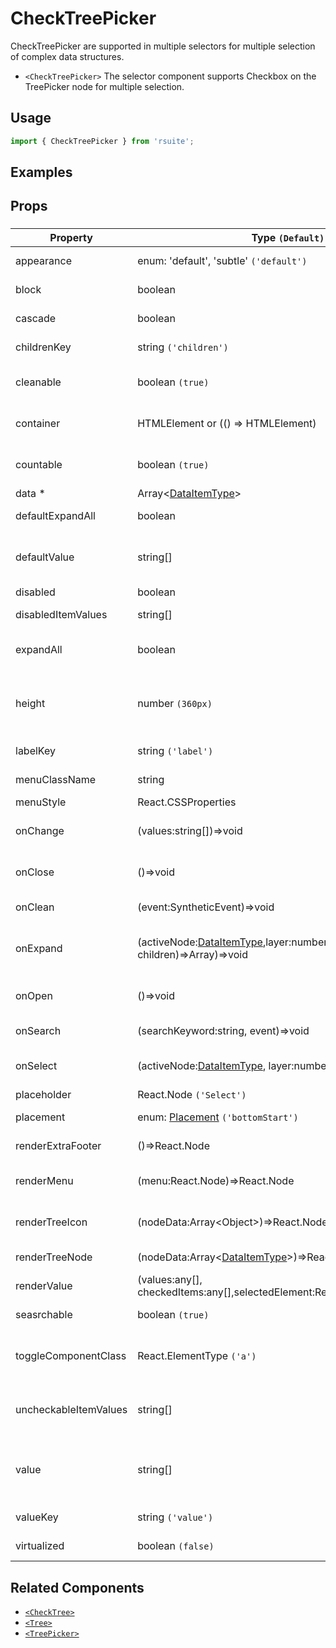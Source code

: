 # CheckTreePicker

CheckTreePicker are supported in multiple selectors for multiple selection of complex data structures.

- `<CheckTreePicker>` The selector component supports Checkbox on the TreePicker node for multiple selection.

## Usage

```js
import { CheckTreePicker } from 'rsuite';
```

## Examples

<!--{demo}-->

## Props

### <CheckTreePicker>

| Property              | Type `(Default)`                                                                       | Description                                                               |
| --------------------- | -------------------------------------------------------------------------------------- | ------------------------------------------------------------------------- |
| appearance            | enum: 'default', 'subtle' `('default')`                                                | Set picker appearence                                                     |
| block                 | boolean                                                                                | Blocking an entire row                                                    |
| cascade               | boolean                                                                                | whether cascade select                                                    |
| childrenKey           | string `('children')`                                                                  | set children key in data                                                  |
| cleanable             | boolean `(true)`                                                                       | whether the selected value can be cleared                                 |
| container             | HTMLElement or (() => HTMLElement)                                                     | Sets the rendering container                                              |
| countable             | boolean `(true)`                                                                       | whether display counts of checkItems                                      |
| data \*               | Array&lt;[DataItemType](#types)&gt;                                                    | tree data                                                                 |
| defaultExpandAll      | boolean                                                                                | expand all tree node                                                      |
| defaultValue          | string[]                                                                               | (UnControlled) default values of the selected tree node                   |
| disabled              | boolean                                                                                | whether disabled                                                          |
| disabledItemValues    | string[]                                                                               | values of disabled tree node                                              |
| expandAll             | boolean                                                                                | Expand or unExpand all nodes(Controlled)                                  |
| height                | number `(360px)`                                                                       | height of menu. When `virtualize` is true, you can set the height of menu |
| labelKey              | string `('label')`                                                                     | set label key in data                                                     |
| menuClassName         | string                                                                                 | className for Menu                                                        |
| menuStyle             | React.CSSProperties                                                                    | style for Menu                                                            |
| onChange              | (values:string[])=>void                                                                | callback fired when value change                                          |
| onClose               | ()=>void                                                                               | callback fired when close component                                       |
| onClean               | (event:SyntheticEvent)=>void                                                           | Callback fired when value clean                                                          |
| onExpand              | (activeNode:[DataItemType](#types),layer:number, concat:(data, children)=>Array)=>void | callback fired when tree node expand state changed                        |
| onOpen                | ()=>void                                                                               | callback fired when open component                                        |
| onSearch              | (searchKeyword:string, event)=>void                                                    | callback fired when search                                                |
| onSelect              | (activeNode:[DataItemType](#types), layer:number, values:string[])=>void               | callback fired when tree node is selected                                 |
| placeholder           | React.Node `('Select')`                                                                |                                                                           |
| placement             | enum: [Placement](#types) `('bottomStart')`                                             | Placement of component                                                    |
| renderExtraFooter     | ()=>React.Node                                                                         | custom render extra footer                                                |
| renderMenu            | (menu:React.Node)=>React.Node                                                          | Customizing the Rendering Menu list                                       |
| renderTreeIcon        | (nodeData:Array&lt;Object&gt;)=>React.Node                                             | custom render the icon of tree node                                       |
| renderTreeNode        | (nodeData:Array&lt;[DataItemType](#types)&gt;)=>React.Node                             | custom render tree node                                                   |
| renderValue           | (values:any[], checkedItems:any[],selectedElement:React.Node)=>React.Node              | custom render placeholder                                                 |
| seasrchable           | boolean `(true)`                                                                       | whether display search input box                                          |
| toggleComponentClass  | React.ElementType `('a')`                                                              | You can use a custom element for this component                           |
| uncheckableItemValues | string[]                                                                               | Set the option value for the check box not to be rendered                 |
| value                 | string[]                                                                               | (Controlled) specifies the values of the selected tree node               |
| valueKey              | string `('value')`                                                                     | set value key in data                                                     |
| virtualized           | boolean `(false)`                                                                      | Whether using Virtualized List                                            |

## Related Components

- [`<CheckTree>`](./check-tree)
- [`<Tree>`](./tree)
- [`<TreePicker>`](./tree-picker)
